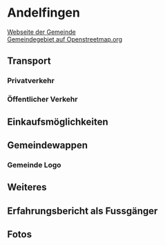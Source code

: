 # Andelfingen

[Webseite der Gemeinde](https://www.andelfingen.ch)  
[Gemeindegebiet auf Openstreetmap.org](https://www.openstreetmap.org/relation/1682083)

## Transport

### Privatverkehr

### Öffentlicher Verkehr

## Einkaufsmöglichkeiten

## Gemeindewappen

### Gemeinde Logo

## Weiteres

## Erfahrungsbericht als Fussgänger

## Fotos
